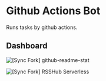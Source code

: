 # Github Actions Bot

Runs tasks by github actions.

## Dashboard

![[Sync Fork] github-readme-stat](https://github.com/SeanChao/gbot/workflows/%5BSync%20Fork%5D%20github-readme-stat/badge.svg)

![[Sync Fork] RSSHub Serverless](https://github.com/SeanChao/gbot/workflows/%5BSync%20Fork%5D%20RSSHub%20Serverless/badge.svg)
